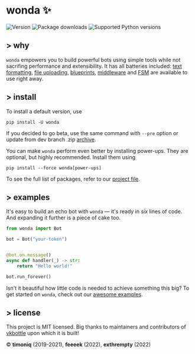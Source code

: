 # wonda ✨

[//]: # (Links to examples)
[text formatting]: https://github.com/wondergram-org/wonda/blob/main/examples/high_level/formatting_example.py
[middleware]: https://github.com/wondergram-org/wonda/blob/main/examples/high_level/setup_middleware.py
[file uploading]: https://github.com/wondergram-org/wonda/blob/main/examples/high_level/file_upload_example.py
[blueprints]: https://github.com/wondergram-org/wonda/blob/main/examples/high_level/load_blueprints.py
[FSM]: https://github.com/wondergram-org/wonda/blob/main/examples/high_level/use_state_dispenser.py
[awesome examples]: https://github.com/wondergram-org/wonda/tree/main/examples/high_level

![Version](https://img.shields.io/pypi/v/wonda?label=version&style=flat-square)
![Package downloads](https://img.shields.io/pypi/dw/wonda?label=downloads&style=flat-square)
![Supported Python versions](https://img.shields.io/pypi/pyversions/wonda?label=supported%20python%20versions&style=flat-square)

## > why

`wonda` empowers you to build powerful bots using simple tools while not sacrifing performance and extensibility. It has all batteries included: [text formatting], [file uploading], [blueprints], [middleware] and [FSM] are available to use right away.

## > install

To install a default version, use

```shell script
pip install -U wonda
```

If you decided to go beta, use the same command with `--pre` option or update from dev branch .zip [archive](https://github.com/wondergram-org/wonda/archive/refs/heads/dev.zip).

You can make `wonda` perform even better by installing power-ups. They are optional, but highly recommended. Install them using

```shell script
pip install --force wonda[power-ups]
```

To see the full list of packages, refer to our [project file](https://github.com/wondergram-org/wonda/blob/main/pyproject.toml).

## > examples

It's easy to build an echo bot with `wonda` — it's ready in *six* lines of code. And expanding it further is a piece of cake too.

```python
from wonda import Bot

bot = Bot("your-token")


@bot.on.message()
async def handler(_) -> str:
    return "Hello world!"

bot.run_forever()
```

Isn't it beautiful how little code is needed to achieve something this big? To get started on `wonda`, check out our [awesome examples].

## > license

This project is MIT licensed. Big thanks to maintainers and contributors of [vkbottle](https://github.com/vkbottle/vkbottle) upon which it is built!

© **timoniq** (2019-2021), **feeeek** (2022), **exthrempty** (2022)
